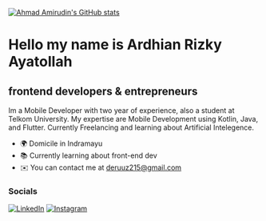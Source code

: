 [![Ahmad Amirudin's GitHub stats](https://github-readme-stats.vercel.app/api?username=4mirfor3v3r&count_private=true&theme=algolia&show_icons=true)](https://github.com/anuraghazra/github-readme-stats)

Hello my name is Ardhian Rizky Ayatollah
=======================================
frontend developers & entrepreneurs
--------------------------------
Im a Mobile Developer with two year of experience, also a student at Telkom University. My expertise are Mobile Development using Kotlin, Java, and Flutter. Currently Freelancing and learning about Artificial Intelegence.

* 🌍  Domicile in Indramayu
* 📚  Currently learning about front-end dev
* ✉️  You can contact me at [deruuz215@gmail.com](mailto:deruuz215@gmail.com)

### Socials
[![LinkedIn](https://img.shields.io/badge/linkedin-%230077B5.svg?style=for-the-badge&logo=linkedin&logoColor=white)](https://www.linkedin.com/in/deruuz/)
[![Instagram](https://img.shields.io/badge/Instagram-E4405F?style=for-the-badge&logo=instagram&logoColor=white)](https://www.instagram.com/ardhianrizky215/)

